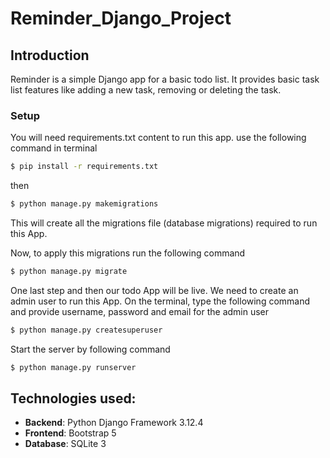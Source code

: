 # Reminder_Django_Project
## Introduction

Reminder is a simple Django app for a basic todo list.
It provides basic task list features like adding a new task, removing or deleting the task.

### Setup

You will need requirements.txt content to run this app.
use the following command in terminal

```bash
$ pip install -r requirements.txt
```

then

```bash
$ python manage.py makemigrations
```

This will create all the migrations file (database migrations) required to run this App.

Now, to apply this migrations run the following command
```bash
$ python manage.py migrate
```

One last step and then our todo App will be live. We need to create an admin user to run this App. On the terminal, type the following command and provide username, password and email for the admin user
```bash
$ python manage.py createsuperuser
```

Start the server by following command

```bash
$ python manage.py runserver
```
## Technologies used:

- **Backend**: Python Django Framework 3.12.4
- **Frontend**: Bootstrap 5
- **Database**: SQLite 3

